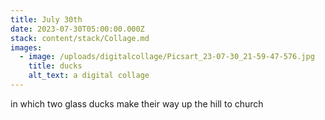 ```yaml
---
title: July 30th
date: 2023-07-30T05:00:00.000Z
stack: content/stack/Collage.md
images:
  - image: /uploads/digitalcollage/Picsart_23-07-30_21-59-47-576.jpg
    title: ducks
    alt_text: a digital collage
---
```


in which two glass ducks make their way up the hill to church 
